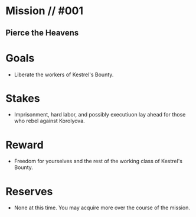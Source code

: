 # Mission // #001
## Pierce the Heavens
# Goals
- Liberate the workers of Kestrel's Bounty.
  
# Stakes
- Imprisonment, hard labor, and possibly executiuon lay ahead for those who rebel against Korolyova.
  
# Reward
- Freedom for yourselves and the rest of the working class of Kestrel's Bounty.
  
# Reserves
- None at this time. You may acquire more over the course of the mission.
  
